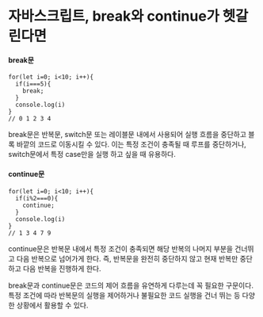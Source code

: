 # 자바스크립트, break와 continue가 헷갈린다면

#### break문

```
for(let i=0; i<10; i++){
  if(i===5){
    break;
  }
  console.log(i)
}
// 0 1 2 3 4
```

break문은 반복문, switch문 또는 레이블문 내에서 사용되어 실행 흐름을 중단하고 블록 바깥의 코드로 이동시킬 수 있다. 이는 특정 조건이 충족될 때 루프를 중단하거나, switch문에서 특정 case만을 실행 하고 싶을 때 유용하다.

#### continue문

```
for(let i=0; i<10; i++){
  if(i%2===0){
    continue;
  }
  console.log(i)
}
// 1 3 4 7 9
```

continue문은 반복문 내에서 특정 조건이 충족되면 해당 반복의 나머지 부분을 건너뛰고 다음 반복으로 넘어가게 한다. 즉, 반복문을 완전히 중단하지 않고 현재 반복만 중단하고 다음 반복을 진행하게 한다.

break문과 continue문은 코드의 제어 흐름을 유연하게 다루는데 꼭 필요한 구문이다. 특정 조건에 따라 반복문의 실행을 제어하거나 불필요한 코드 실행을 건너 뛰는 등 다양한 상황에서 활용할 수 있다.
